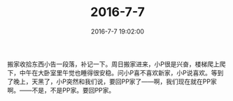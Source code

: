 ﻿---
title: "2016-7-7"
date: 2016-7-7 19:02:00
tags: 文字
categories: 爸爸
---
搬家收拾东西小告一段落，补记一下。周日搬家进来，小P很是兴奋，楼梯爬上爬下，中午在大卧室里午觉也睡得很安稳。问小P喜不喜欢新家，小P说喜欢。等到了晚上，天黑了，小P突然和我们说，要回PP家了——啊，我们现在就在PP家啊。——不是，不是PP家。要回PP家。